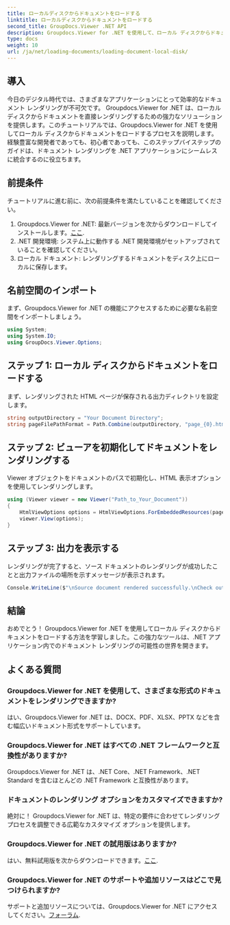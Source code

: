 ```yaml
---
title: ローカルディスクからドキュメントをロードする
linktitle: ローカルディスクからドキュメントをロードする
second_title: GroupDocs.Viewer .NET API
description: Groupdocs.Viewer for .NET を使用して、ローカル ディスクからドキュメントをシームレスにレンダリングする方法を学びます。効率的なドキュメントで .NET アプリケーションを強化します。
type: docs
weight: 10
url: /ja/net/loading-documents/loading-document-local-disk/
---
```

## 導入
今日のデジタル時代では、さまざまなアプリケーションにとって効率的なドキュメント レンダリングが不可欠です。 Groupdocs.Viewer for .NET は、ローカル ディスクからドキュメントを直接レンダリングするための強力なソリューションを提供します。このチュートリアルでは、Groupdocs.Viewer for .NET を使用してローカル ディスクからドキュメントをロードするプロセスを説明します。経験豊富な開発者であっても、初心者であっても、このステップバイステップのガイドは、ドキュメント レンダリングを .NET アプリケーションにシームレスに統合するのに役立ちます。
## 前提条件
チュートリアルに進む前に、次の前提条件を満たしていることを確認してください。
1.  Groupdocs.Viewer for .NET: 最新バージョンを次からダウンロードしてインストールします。[ここ](https://releases.groupdocs.com/viewer/net/).
2. .NET 開発環境: システム上に動作する .NET 開発環境がセットアップされていることを確認してください。
3. ローカル ドキュメント: レンダリングするドキュメントをディスク上にローカルに保存します。

## 名前空間のインポート
まず、Groupdocs.Viewer for .NET の機能にアクセスするために必要な名前空間をインポートしましょう。
```csharp
using System;
using System.IO;
using GroupDocs.Viewer.Options;
```
## ステップ 1: ローカル ディスクからドキュメントをロードする
まず、レンダリングされた HTML ページが保存される出力ディレクトリを設定します。
```csharp
string outputDirectory = "Your Document Directory";
string pageFilePathFormat = Path.Combine(outputDirectory, "page_{0}.html");
```
## ステップ 2: ビューアを初期化してドキュメントをレンダリングする
Viewer オブジェクトをドキュメントのパスで初期化し、HTML 表示オプションを使用してレンダリングします。
```csharp
using (Viewer viewer = new Viewer("Path_to_Your_Document"))
{
    HtmlViewOptions options = HtmlViewOptions.ForEmbeddedResources(pageFilePathFormat);
    viewer.View(options);
}
```
## ステップ 3: 出力を表示する
レンダリングが完了すると、ソース ドキュメントのレンダリングが成功したことと出力ファイルの場所を示すメッセージが表示されます。
```csharp
Console.WriteLine($"\nSource document rendered successfully.\nCheck output in {outputDirectory}.");
```

## 結論
おめでとう！ Groupdocs.Viewer for .NET を使用してローカル ディスクからドキュメントをロードする方法を学習しました。この強力なツールは、.NET アプリケーション内でのドキュメント レンダリングの可能性の世界を開きます。
## よくある質問
### Groupdocs.Viewer for .NET を使用して、さまざまな形式のドキュメントをレンダリングできますか?
はい、Groupdocs.Viewer for .NET は、DOCX、PDF、XLSX、PPTX などを含む幅広いドキュメント形式をサポートしています。
### Groupdocs.Viewer for .NET はすべての .NET フレームワークと互換性がありますか?
Groupdocs.Viewer for .NET は、.NET Core、.NET Framework、.NET Standard を含むほとんどの .NET Framework と互換性があります。
### ドキュメントのレンダリング オプションをカスタマイズできますか?
絶対に！ Groupdocs.Viewer for .NET は、特定の要件に合わせてレンダリング プロセスを調整できる広範なカスタマイズ オプションを提供します。
### Groupdocs.Viewer for .NET の試用版はありますか?
はい、無料試用版を次からダウンロードできます。[ここ](https://releases.groupdocs.com/).
### Groupdocs.Viewer for .NET のサポートや追加リソースはどこで見つけられますか?
サポートと追加リソースについては、Groupdocs.Viewer for .NET にアクセスしてください。[フォーラム](https://forum.groupdocs.com/c/viewer/9).
